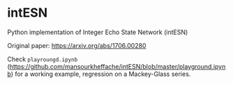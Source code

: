 # intESN
Python implementation of Integer Echo State Network (intESN)

Original paper: https://arxiv.org/abs/1706.00280

Check `playroungd.ipynb` (https://github.com/mansourkheffache/intESN/blob/master/playground.ipynb) for a working example, regression on a Mackey-Glass series.
